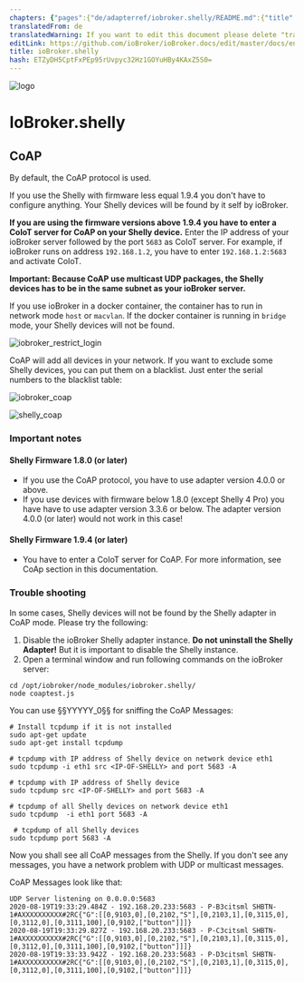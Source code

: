 ```yaml
---
chapters: {"pages":{"de/adapterref/iobroker.shelly/README.md":{"title":{"de":"ioBroker.shelly"},"content":"de/adapterref/iobroker.shelly/README.md"},"de/adapterref/iobroker.shelly/https://raw.githubusercontent.com/iobroker-community-adapters/ioBroker.shelly/master/docs/en/protocol-coap.md":{"title":{"de":"ioBroker.shelly"},"content":"de/adapterref/iobroker.shelly/https://raw.githubusercontent.com/iobroker-community-adapters/ioBroker.shelly/master/docs/en/protocol-coap.md"},"de/adapterref/iobroker.shelly/https://raw.githubusercontent.com/iobroker-community-adapters/ioBroker.shelly/master/docs/en/protocol-mqtt.md":{"title":{"de":"ioBroker.shelly"},"content":"de/adapterref/iobroker.shelly/https://raw.githubusercontent.com/iobroker-community-adapters/ioBroker.shelly/master/docs/en/protocol-mqtt.md"},"de/adapterref/iobroker.shelly/https://raw.githubusercontent.com/iobroker-community-adapters/ioBroker.shelly/master/docs/en/restricted-login.md":{"title":{"de":"ioBroker.shelly"},"content":"de/adapterref/iobroker.shelly/https://raw.githubusercontent.com/iobroker-community-adapters/ioBroker.shelly/master/docs/en/restricted-login.md"},"de/adapterref/iobroker.shelly/state-changes.md":{"title":{"de":"ioBroker.shelly"},"content":"de/adapterref/iobroker.shelly/state-changes.md"}}}
translatedFrom: de
translatedWarning: If you want to edit this document please delete "translatedFrom" field, elsewise this document will be translated automatically again
editLink: https://github.com/ioBroker/ioBroker.docs/edit/master/docs/en/adapterref/iobroker.shelly/https:/raw.githubusercontent.com/iobroker-community-adapters/ioBroker.shelly/master/docs/en/protocol-coap.md
title: ioBroker.shelly
hash: ETZyDH5CptFxPEp95rUvpyc32Hz1GOYuHBy4KAxZ5S0=
---
```

![logo](../../../../../../../../../../de/adapterref/iobroker.shelly/https:/raw.githubusercontent.com/iobroker-community-adapters/ioBroker.shelly/master/docs/en/../../admin/shelly.png)

# IoBroker.shelly
## CoAP
By default, the CoAP protocol is used.

If you use the Shelly with firmware less equal 1.9.4 you don't have to configure anything. Your Shelly devices will be found by it self by ioBroker.

**If you are using the firmware versions above 1.9.4 you have to enter a CoIoT server for CoAP on your Shelly device.** Enter the IP address of your ioBroker server followed by the port ```5683``` as CoIoT server. For example, if ioBroker runs on address ```192.168.1.2```, you have to enter ```192.168.1.2:5683``` and activate CoIoT.

**Important: Because CoAP use multicast UDP packages, the Shelly devices has to be in the same subnet as your ioBroker server.**

If you use ioBroker in a docker container, the container has to run in network mode ```host``` or ```macvlan```. If the docker container is running in ```bridge``` mode, your Shelly devices will not be found.

![iobroker_restrict_login](../../../../../../../../../../de/adapterref/iobroker.shelly/https:/raw.githubusercontent.com/iobroker-community-adapters/ioBroker.shelly/master/docs/en/./img/iobroker_general_coap.png)

CoAP will add all devices in your network. If you want to exclude some Shelly devices, you can put them on a blacklist. Just enter the serial numbers to the blacklist table:

![iobroker_coap](../../../../../../../../../../de/adapterref/iobroker.shelly/https:/raw.githubusercontent.com/iobroker-community-adapters/ioBroker.shelly/master/docs/en/./img/iobroker_coap.png)

![shelly_coap](../../../../../../../../../../de/adapterref/iobroker.shelly/https:/raw.githubusercontent.com/iobroker-community-adapters/ioBroker.shelly/master/docs/en/../shelly_coap.png)

### Important notes
#### Shelly Firmware 1.8.0 (or later)
- If you use the CoAP protocol, you have to use adapter version 4.0.0 or above.
- If you use devices with firmware below 1.8.0 (except Shelly 4 Pro) you have have to use adapter version 3.3.6 or below. The adapter version 4.0.0 (or later) would not work in this case!

#### Shelly Firmware 1.9.4 (or later)
- You have to enter a CoIoT server for CoAP. For more information, see CoAp section in this documentation.

### Trouble shooting
In some cases, Shelly devices will not be found by the Shelly adapter in CoAP mode. Please try the following:

1. Disable the ioBroker Shelly adapter instance. **Do not uninstall the Shelly Adapter!** But it is important to disable the Shelly instance.
2. Open a terminal window and run following commands on the ioBroker server:

```
cd /opt/iobroker/node_modules/iobroker.shelly/
node coaptest.js
```

You can use §§YYYYY_0§§ for sniffing the CoAP Messages:

```
# Install tcpdump if it is not installed
sudo apt-get update
sudo apt-get install tcpdump

# tcpdump with IP address of Shelly device on network device eth1
sudo tcpdump -i eth1 src <IP-OF-SHELLY> and port 5683 -A

# tcpdump with IP address of Shelly device
sudo tcpdump src <IP-OF-SHELLY> and port 5683 -A

# tcpdump of all Shelly devices on network device eth1
sudo tcpdump  -i eth1 port 5683 -A

 # tcpdump of all Shelly devices
sudo tcpdump port 5683 -A
```

Now you shall see all CoAP messages from the Shelly. If you don't see any messages, you have a network problem with UDP or multicast messages.

CoAP Messages look like that:

``` 
UDP Server listening on 0.0.0.0:5683
2020-08-19T19:33:29.484Z - 192.168.20.233:5683 - P-B3citsml	SHBTN-1#AXXXXXXXXXX#2RC{"G":[[0,9103,0],[0,2102,"S"],[0,2103,1],[0,3115,0],[0,3112,0],[0,3111,100],[0,9102,["button"]]]}
2020-08-19T19:33:29.827Z - 192.168.20.233:5683 - P-C3citsml	SHBTN-1#AXXXXXXXXXX#2RC{"G":[[0,9103,0],[0,2102,"S"],[0,2103,1],[0,3115,0],[0,3112,0],[0,3111,100],[0,9102,["button"]]]}
2020-08-19T19:33:33.942Z - 192.168.20.233:5683 - P-D3citsml	SHBTN-1#AXXXXXXXXXX#2RC{"G":[[0,9103,0],[0,2102,"S"],[0,2103,1],[0,3115,0],[0,3112,0],[0,3111,100],[0,9102,["button"]]]}
```